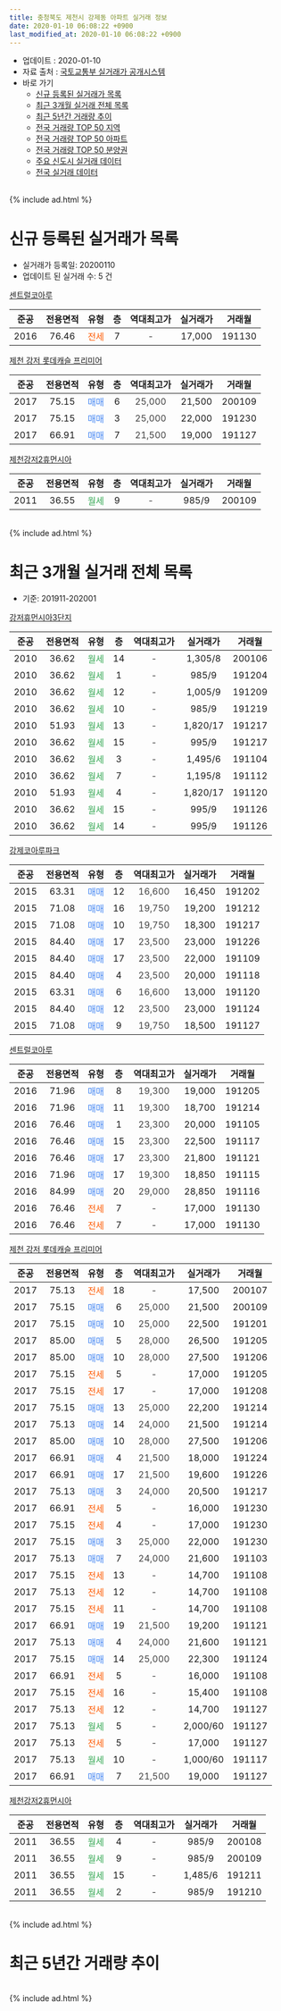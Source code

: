 ```yaml
---
title: 충청북도 제천시 강제동 아파트 실거래 정보
date: 2020-01-10 06:08:22 +0900
last_modified_at: 2020-01-10 06:08:22 +0900
---
```


* 업데이트 : 2020-01-10
* 자료 출처 : [국토교통부 실거래가 공개시스템](http://rt.molit.go.kr)
* 바로 가기
    * [신규 등록된 실거래가 목록](#신규-등록된-실거래가-목록)
    * [최근 3개월 실거래 전체 목록](#최근-3개월-실거래-전체-목록)
    * [최근 5년간 거래량 추이](#최근-5년간-거래량-추이)
    * [전국 거래량 TOP 50 지역](https://inasie.github.io/apt-trade-info/최근-3개월-전국에서-가장-거래가-많이-발생한-지역)
    * [전국 거래량 TOP 50 아파트](https://inasie.github.io/apt-trade-info/최근-3개월-전국에서-가장-거래가-많이-발생한-아파트)
    * [전국 거래량 TOP 50 분양권](https://inasie.github.io/apt-trade-info/최근-3개월-전국에서-가장-거래가-많이-발생한-분양권)
    * [주요 신도시 실거래 데이터](https://inasie.github.io/apt-trade-info/주요-신도시)
    * [전국 실거래 데이터](https://inasie.github.io/apt-trade-info/전국)
<br>
{% include ad.html %}
<br>

# 신규 등록된 실거래가 목록
* 실거래가 등록일: 20200110
* 업데이트 된 실거래 수: 5 건


[센트럴코아루](https://search.naver.com/search.naver?query=%EC%B6%A9%EC%B2%AD%EB%B6%81%EB%8F%84+%EC%A0%9C%EC%B2%9C%EC%8B%9C+%EA%B0%95%EC%A0%9C%EB%8F%99+%EC%84%BC%ED%8A%B8%EB%9F%B4%EC%BD%94%EC%95%84%EB%A3%A8)

|준공|전용면적|유형|층|역대최고가|실거래가|거래월|
|:---:|:---:|:---:|:---:|:---:|:---:|:---:|
|2016|76.46|<span style="color:#ff5a00">전세</span>|7|<span style="color:#444444">-</span>|17,000|191130|

[제천 강저 롯데캐슬 프리미어](https://search.naver.com/search.naver?query=%EC%B6%A9%EC%B2%AD%EB%B6%81%EB%8F%84+%EC%A0%9C%EC%B2%9C%EC%8B%9C+%EA%B0%95%EC%A0%9C%EB%8F%99+%EC%A0%9C%EC%B2%9C+%EA%B0%95%EC%A0%80+%EB%A1%AF%EB%8D%B0%EC%BA%90%EC%8A%AC+%ED%94%84%EB%A6%AC%EB%AF%B8%EC%96%B4)

|준공|전용면적|유형|층|역대최고가|실거래가|거래월|
|:---:|:---:|:---:|:---:|:---:|:---:|:---:|
|2017|75.15|<span style="color:#4285f3">매매</span>|6|<span style="color:#444444">25,000</span>|21,500|200109|
|2017|75.15|<span style="color:#4285f3">매매</span>|3|<span style="color:#444444">25,000</span>|22,000|191230|
|2017|66.91|<span style="color:#4285f3">매매</span>|7|<span style="color:#444444">21,500</span>|19,000|191127|

[제천강저2휴먼시아](https://search.naver.com/search.naver?query=%EC%B6%A9%EC%B2%AD%EB%B6%81%EB%8F%84+%EC%A0%9C%EC%B2%9C%EC%8B%9C+%EA%B0%95%EC%A0%9C%EB%8F%99+%EC%A0%9C%EC%B2%9C%EA%B0%95%EC%A0%802%ED%9C%B4%EB%A8%BC%EC%8B%9C%EC%95%84)

|준공|전용면적|유형|층|역대최고가|실거래가|거래월|
|:---:|:---:|:---:|:---:|:---:|:---:|:---:|
|2011|36.55|<span style="color:#34a853">월세</span>|9|<span style="color:#444444">-</span>|985/9|200109|


<br>
{% include ad.html %}
<br>

# 최근 3개월 실거래 전체 목록
* 기준: 201911-202001


[강저휴먼시아3단지](https://search.naver.com/search.naver?query=%EC%B6%A9%EC%B2%AD%EB%B6%81%EB%8F%84+%EC%A0%9C%EC%B2%9C%EC%8B%9C+%EA%B0%95%EC%A0%9C%EB%8F%99+%EA%B0%95%EC%A0%80%ED%9C%B4%EB%A8%BC%EC%8B%9C%EC%95%843%EB%8B%A8%EC%A7%80)

|준공|전용면적|유형|층|역대최고가|실거래가|거래월|
|:---:|:---:|:---:|:---:|:---:|:---:|:---:|
|2010|36.62|<span style="color:#34a853">월세</span>|14|<span style="color:#444444">-</span>|1,305/8|200106|
|2010|36.62|<span style="color:#34a853">월세</span>|1|<span style="color:#444444">-</span>|985/9|191204|
|2010|36.62|<span style="color:#34a853">월세</span>|12|<span style="color:#444444">-</span>|1,005/9|191209|
|2010|36.62|<span style="color:#34a853">월세</span>|10|<span style="color:#444444">-</span>|985/9|191219|
|2010|51.93|<span style="color:#34a853">월세</span>|13|<span style="color:#444444">-</span>|1,820/17|191217|
|2010|36.62|<span style="color:#34a853">월세</span>|15|<span style="color:#444444">-</span>|995/9|191217|
|2010|36.62|<span style="color:#34a853">월세</span>|3|<span style="color:#444444">-</span>|1,495/6|191104|
|2010|36.62|<span style="color:#34a853">월세</span>|7|<span style="color:#444444">-</span>|1,195/8|191112|
|2010|51.93|<span style="color:#34a853">월세</span>|4|<span style="color:#444444">-</span>|1,820/17|191120|
|2010|36.62|<span style="color:#34a853">월세</span>|15|<span style="color:#444444">-</span>|995/9|191126|
|2010|36.62|<span style="color:#34a853">월세</span>|14|<span style="color:#444444">-</span>|995/9|191126|

[강제코아루파크](https://search.naver.com/search.naver?query=%EC%B6%A9%EC%B2%AD%EB%B6%81%EB%8F%84+%EC%A0%9C%EC%B2%9C%EC%8B%9C+%EA%B0%95%EC%A0%9C%EB%8F%99+%EA%B0%95%EC%A0%9C%EC%BD%94%EC%95%84%EB%A3%A8%ED%8C%8C%ED%81%AC)

|준공|전용면적|유형|층|역대최고가|실거래가|거래월|
|:---:|:---:|:---:|:---:|:---:|:---:|:---:|
|2015|63.31|<span style="color:#4285f3">매매</span>|12|<span style="color:#444444">16,600</span>|16,450|191202|
|2015|71.08|<span style="color:#4285f3">매매</span>|16|<span style="color:#444444">19,750</span>|19,200|191212|
|2015|71.08|<span style="color:#4285f3">매매</span>|10|<span style="color:#444444">19,750</span>|18,300|191217|
|2015|84.40|<span style="color:#4285f3">매매</span>|17|<span style="color:#444444">23,500</span>|23,000|191226|
|2015|84.40|<span style="color:#4285f3">매매</span>|17|<span style="color:#444444">23,500</span>|22,000|191109|
|2015|84.40|<span style="color:#4285f3">매매</span>|4|<span style="color:#444444">23,500</span>|20,000|191118|
|2015|63.31|<span style="color:#4285f3">매매</span>|6|<span style="color:#444444">16,600</span>|13,000|191120|
|2015|84.40|<span style="color:#4285f3">매매</span>|12|<span style="color:#444444">23,500</span>|23,000|191124|
|2015|71.08|<span style="color:#4285f3">매매</span>|9|<span style="color:#444444">19,750</span>|18,500|191127|

[센트럴코아루](https://search.naver.com/search.naver?query=%EC%B6%A9%EC%B2%AD%EB%B6%81%EB%8F%84+%EC%A0%9C%EC%B2%9C%EC%8B%9C+%EA%B0%95%EC%A0%9C%EB%8F%99+%EC%84%BC%ED%8A%B8%EB%9F%B4%EC%BD%94%EC%95%84%EB%A3%A8)

|준공|전용면적|유형|층|역대최고가|실거래가|거래월|
|:---:|:---:|:---:|:---:|:---:|:---:|:---:|
|2016|71.96|<span style="color:#4285f3">매매</span>|8|<span style="color:#444444">19,300</span>|19,000|191205|
|2016|71.96|<span style="color:#4285f3">매매</span>|11|<span style="color:#444444">19,300</span>|18,700|191214|
|2016|76.46|<span style="color:#4285f3">매매</span>|1|<span style="color:#444444">23,300</span>|20,000|191105|
|2016|76.46|<span style="color:#4285f3">매매</span>|15|<span style="color:#444444">23,300</span>|22,500|191117|
|2016|76.46|<span style="color:#4285f3">매매</span>|17|<span style="color:#444444">23,300</span>|21,800|191121|
|2016|71.96|<span style="color:#4285f3">매매</span>|17|<span style="color:#444444">19,300</span>|18,850|191115|
|2016|84.99|<span style="color:#4285f3">매매</span>|20|<span style="color:#444444">29,000</span>|28,850|191116|
|2016|76.46|<span style="color:#ff5a00">전세</span>|7|<span style="color:#444444">-</span>|17,000|191130|
|2016|76.46|<span style="color:#ff5a00">전세</span>|7|<span style="color:#444444">-</span>|17,000|191130|

[제천 강저 롯데캐슬 프리미어](https://search.naver.com/search.naver?query=%EC%B6%A9%EC%B2%AD%EB%B6%81%EB%8F%84+%EC%A0%9C%EC%B2%9C%EC%8B%9C+%EA%B0%95%EC%A0%9C%EB%8F%99+%EC%A0%9C%EC%B2%9C+%EA%B0%95%EC%A0%80+%EB%A1%AF%EB%8D%B0%EC%BA%90%EC%8A%AC+%ED%94%84%EB%A6%AC%EB%AF%B8%EC%96%B4)

|준공|전용면적|유형|층|역대최고가|실거래가|거래월|
|:---:|:---:|:---:|:---:|:---:|:---:|:---:|
|2017|75.13|<span style="color:#ff5a00">전세</span>|18|<span style="color:#444444">-</span>|17,500|200107|
|2017|75.15|<span style="color:#4285f3">매매</span>|6|<span style="color:#444444">25,000</span>|21,500|200109|
|2017|75.15|<span style="color:#4285f3">매매</span>|10|<span style="color:#444444">25,000</span>|22,500|191201|
|2017|85.00|<span style="color:#4285f3">매매</span>|5|<span style="color:#444444">28,000</span>|26,500|191205|
|2017|85.00|<span style="color:#4285f3">매매</span>|10|<span style="color:#444444">28,000</span>|27,500|191206|
|2017|75.15|<span style="color:#ff5a00">전세</span>|5|<span style="color:#444444">-</span>|17,000|191205|
|2017|75.15|<span style="color:#ff5a00">전세</span>|17|<span style="color:#444444">-</span>|17,000|191208|
|2017|75.15|<span style="color:#4285f3">매매</span>|13|<span style="color:#444444">25,000</span>|22,200|191214|
|2017|75.13|<span style="color:#4285f3">매매</span>|14|<span style="color:#444444">24,000</span>|21,500|191214|
|2017|85.00|<span style="color:#4285f3">매매</span>|10|<span style="color:#444444">28,000</span>|27,500|191206|
|2017|66.91|<span style="color:#4285f3">매매</span>|4|<span style="color:#444444">21,500</span>|18,000|191224|
|2017|66.91|<span style="color:#4285f3">매매</span>|17|<span style="color:#444444">21,500</span>|19,600|191226|
|2017|75.13|<span style="color:#4285f3">매매</span>|3|<span style="color:#444444">24,000</span>|20,500|191217|
|2017|66.91|<span style="color:#ff5a00">전세</span>|5|<span style="color:#444444">-</span>|16,000|191230|
|2017|75.15|<span style="color:#ff5a00">전세</span>|4|<span style="color:#444444">-</span>|17,000|191230|
|2017|75.15|<span style="color:#4285f3">매매</span>|3|<span style="color:#444444">25,000</span>|22,000|191230|
|2017|75.13|<span style="color:#4285f3">매매</span>|7|<span style="color:#444444">24,000</span>|21,600|191103|
|2017|75.15|<span style="color:#ff5a00">전세</span>|13|<span style="color:#444444">-</span>|14,700|191108|
|2017|75.13|<span style="color:#ff5a00">전세</span>|12|<span style="color:#444444">-</span>|14,700|191108|
|2017|75.15|<span style="color:#ff5a00">전세</span>|11|<span style="color:#444444">-</span>|14,700|191108|
|2017|66.91|<span style="color:#4285f3">매매</span>|19|<span style="color:#444444">21,500</span>|19,200|191121|
|2017|75.13|<span style="color:#4285f3">매매</span>|4|<span style="color:#444444">24,000</span>|21,600|191121|
|2017|75.15|<span style="color:#4285f3">매매</span>|14|<span style="color:#444444">25,000</span>|22,300|191124|
|2017|66.91|<span style="color:#ff5a00">전세</span>|5|<span style="color:#444444">-</span>|16,000|191108|
|2017|75.15|<span style="color:#ff5a00">전세</span>|16|<span style="color:#444444">-</span>|15,400|191108|
|2017|75.13|<span style="color:#ff5a00">전세</span>|12|<span style="color:#444444">-</span>|14,700|191127|
|2017|75.13|<span style="color:#34a853">월세</span>|5|<span style="color:#444444">-</span>|2,000/60|191127|
|2017|75.13|<span style="color:#ff5a00">전세</span>|5|<span style="color:#444444">-</span>|17,000|191127|
|2017|75.13|<span style="color:#34a853">월세</span>|10|<span style="color:#444444">-</span>|1,000/60|191117|
|2017|66.91|<span style="color:#4285f3">매매</span>|7|<span style="color:#444444">21,500</span>|19,000|191127|


<script async src="//pagead2.googlesyndication.com/pagead/js/adsbygoogle.js"></script>
<!-- 기본 -->
<ins class="adsbygoogle"
     style="display:block"
     data-ad-client="ca-pub-2446590836940007"
     data-ad-slot="1659523306"
     data-ad-format="auto"
     data-full-width-responsive="true"></ins>
<script>
(adsbygoogle = window.adsbygoogle || []).push({});
</script>


[제천강저2휴먼시아](https://search.naver.com/search.naver?query=%EC%B6%A9%EC%B2%AD%EB%B6%81%EB%8F%84+%EC%A0%9C%EC%B2%9C%EC%8B%9C+%EA%B0%95%EC%A0%9C%EB%8F%99+%EC%A0%9C%EC%B2%9C%EA%B0%95%EC%A0%802%ED%9C%B4%EB%A8%BC%EC%8B%9C%EC%95%84)

|준공|전용면적|유형|층|역대최고가|실거래가|거래월|
|:---:|:---:|:---:|:---:|:---:|:---:|:---:|
|2011|36.55|<span style="color:#34a853">월세</span>|4|<span style="color:#444444">-</span>|985/9|200108|
|2011|36.55|<span style="color:#34a853">월세</span>|9|<span style="color:#444444">-</span>|985/9|200109|
|2011|36.55|<span style="color:#34a853">월세</span>|15|<span style="color:#444444">-</span>|1,485/6|191211|
|2011|36.55|<span style="color:#34a853">월세</span>|2|<span style="color:#444444">-</span>|985/9|191210|


<br>
{% include ad.html %}
<br>

# 최근 5년간 거래량 추이


<div style="width:100%;">
    <canvas id="deal_progress" height="200"></canvas>
</div>

<script>
new Chart(document.getElementById("deal_progress"), {
    type: 'line',
    data: {
        labels: ['201501','201502','201503','201504','201505','201506','201507','201508','201509','201510','201511','201512','201601','201602','201603','201604','201605','201606','201607','201608','201609','201610','201611','201612','201701','201702','201703','201704','201705','201706','201707','201708','201709','201710','201711','201712','201801','201802','201803','201804','201805','201806','201807','201808','201809','201810','201811','201812','201901','201902','201903','201904','201905','201906','201907','201908','201909','201910','201911','201912','202001'],
        datasets: [{
            label: '매매',
            pointRadius: 1,
            data: [0, 0, 0, 0, 0, 3, 0, 1, 1, 1, 0, 0, 0, 1, 1, 0, 0, 1, 1, 0, 2, 3, 3, 1, 1, 1, 0, 0, 2, 1, 2, 3, 6, 3, 4, 16, 25, 19, 10, 14, 3, 9, 7, 8, 5, 10, 8, 5, 5, 7, 4, 4, 7, 5, 16, 14, 16, 20, 15, 16, 1],
            borderColor: "rgba(255, 201, 14, 1)",
            backgroundColor: "rgba(255, 201, 14, 0.5)",
            fill: false,
            lineTension: 0
        },{
            label: '전월세',
            pointRadius: 1,
            data: [17, 0, 0, 2, 2, 5, 4, 13, 4, 0, 4, 1, 1, 1, 5, 1, 2, 5, 5, 4, 9, 1, 1, 2, 13, 4, 2, 0, 3, 6, 3, 23, 20, 17, 25, 27, 15, 8, 7, 6, 6, 3, 6, 4, 6, 6, 4, 7, 14, 10, 5, 3, 6, 6, 15, 31, 18, 19, 16, 11, 4],
            borderColor: "rgba(0, 141, 185, 1)",
            backgroundColor: "rgba(0, 141, 185, 0.5)",
            fill: false,
            lineTension: 0
        }
        ]
    },
    options: {
        responsive: true,
        title: {
            display: false
        },
        tooltips: {
            mode: 'index',
            intersect: false
        },
        hover: {
            mode: 'nearest',
            intersect: true
        },
        scales: {
            xAxes: [{
                display: true,
                scaleLabel: {
                    display: true,
                    labelString: '년/월'
                }
            }],
            yAxes: [{
                display: true,
                ticks: {
                    suggestedMin: 0,
                },
                scaleLabel: {
                    display: true,
                    labelString: '실거래 수'
                }
            }]
        }
    }
});

</script>


<br>
{% include ad.html %}
<br>

